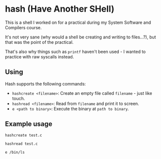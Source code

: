 # hash (Have Another SHell)

This is a shell I worked on for a practical during my System Software and Compilers course.

It's not very sane (why would a shell be creating and writing to files...?), but that was the point of the practical.

That's also why things such as ```printf``` haven't been used - I wanted to practice with raw syscalls instead.

## Using

Hash supports the following commands:
- ```hashcreate <filename>```: Create an empty file called ```filename``` - just like touch.
- ```hashread <filename>```: Read from ```filename``` and print it to screen.
- ```e <path to binary>```: Execute the binary at ```path to binary```.

## Example usage

```hashcreate test.c```

```hashread test.c```

```e /bin/ls```
